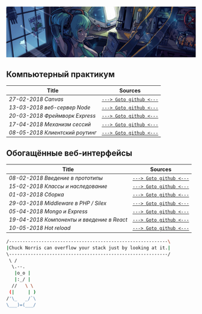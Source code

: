 ![](./pictures/header_picture.png)

## Компьютерный практикум

Title | Sources
------------ | -------------
_27-02-2018 Canvas_ | [```---> Goto github <---```](https://github.com/EgorAlmikeev/Canvas)
_13-03-2018 веб-сервер Node_ | [```---> Goto github <---```](https://github.com/EgorAlmikeev/Web-server-Node)
_20-03-2018 Фреймворк Express_ | [```---> Goto github <---```](https://github.com/EgorAlmikeev/express)
_17-04-2018 Механизм сессий_ | [```---> Goto github <---```](https://github.com/EgorAlmikeev/express_sessions)
_08-05-2018 Клиентский роутинг_ | [```---> Goto github <---```](https://github.com/EgorAlmikeev/routing)


## Обогащённые веб-интерфейсы

Title | Sources
------------ | -------------
_08-02-2018 Введение в прототипы_ | [```---> Goto github <---```](https://github.com/EgorAlmikeev/js-prototypes)
_15-02-2018 Классы и наследование_ | [```---> Goto github <---```](https://github.com/EgorAlmikeev/js-classes)
_01-03-2018 Сборка_ | [```---> Goto github <---```](https://egoralmikeev.github.io/js/bundle/bundle.html)
_29-03-2018 Middleware в PHP / Silex_ | [```---> Goto github <---```](https://github.com/EgorAlmikeev/php_math_application)
_05-04-2018 Mongo и Express_ | [```---> Goto github <---```](https://github.com/EgorAlmikeev/Mongo05-04-2018)
_19-04-2018 Компоненты и введение в React_ | [```---> Goto github <---```](https://github.com/EgorAlmikeev/react-components)
_10-05-2018 Hot reload_ | [```---> Goto github <---```](https://github.com/EgorAlmikeev/hot-reload)

```bash
/-----------------------------------------------------------\
|Chuck Norris can overflow your stack just by looking at it.|
\-----------------------------------------------------------/
 \ /
  \.--.
   |o_o |
   |:_/ |
  //   \ \
 (|     | )
/'\_   _/`\
\___)=(___/ 

```
